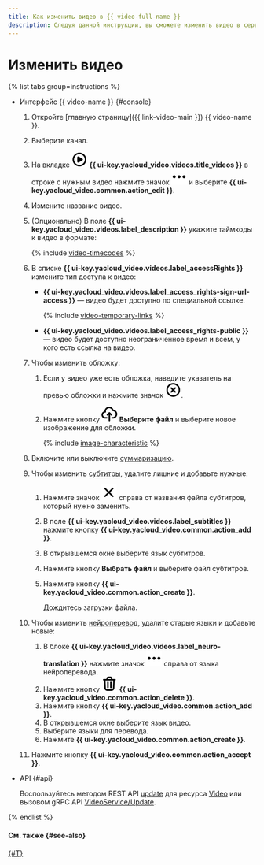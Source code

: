 ```yaml
---
title: Как изменить видео в {{ video-full-name }}
description: Следуя данной инструкции, вы сможете изменить видео в сервисе {{ video-full-name }}.
---
```


# Изменить видео

{% list tabs group=instructions %}

- Интерфейс {{ video-name }} {#console}

  1. Откройте [главную страницу]({{ link-video-main }}) {{ video-name }}.
  1. Выберите канал.
  1. На вкладке ![image](../../../_assets/console-icons/circle-play.svg) **{{ ui-key.yacloud_video.videos.title_videos }}** в строке с нужным видео нажмите значок ![image](../../../_assets/console-icons/ellipsis.svg) и выберите **{{ ui-key.yacloud_video.common.action_edit }}**.
  1. Измените название видео.
  1. (Опционально) В поле **{{ ui-key.yacloud_video.videos.label_description }}** укажите таймкоды к видео в формате:
   
     {% include [video-timecodes](../../../_includes/video/video-timecodes.md) %}

  1. В списке **{{ ui-key.yacloud_video.videos.label_accessRights }}** измените тип доступа к видео:
      * **{{ ui-key.yacloud_video.videos.label_access_rights-sign-url-access }}** — видео будет доступно по специальной ссылке.
      
        {% include [video-temporary-links](../../../_includes/video/video-temporary-links.md) %}

      * **{{ ui-key.yacloud_video.videos.label_access_rights-public }}** — видео будет доступно неограниченное время и всем, у кого есть ссылка на видео.
  1. Чтобы изменить обложку:

      1. Если у видео уже есть обложка, наведите указатель на превью обложки и нажмите значок ![image](../../../_assets/console-icons/circle-xmark.svg).
      1. Нажмите кнопку ![image](../../../_assets/console-icons/cloud-arrow-up-in.svg) **Выберите файл** и выберите новое изображение для обложки.

          {% include [image-characteristic](../../../_includes/video/image-characteristic.md) %}

  1. Включите или выключите [суммаризацию](../../concepts/videos.md#summarization).
  1. Чтобы изменить [субтитры](../../concepts/videos.md#subtitles), удалите лишние и добавьте нужные:

      1. Нажмите значок ![image](../../../_assets/console-icons/xmark.svg) справа от названия файла субтитров, который нужно заменить.
      1. В поле **{{ ui-key.yacloud_video.videos.label_subtitles }}** нажмите кнопку **{{ ui-key.yacloud_video.common.action_add }}**.
      1. В открывшемся окне выберите язык субтитров.
      1. Нажмите кнопку **Выбрать файл** и выберите файл субтитров.
      1. Нажмите кнопку **{{ ui-key.yacloud_video.common.action_create }}**.

          Дождитесь загрузки файла.

  1. Чтобы изменить [нейроперевод](../../concepts/videos.md#translation), удалите старые языки и добавьте новые:
      
      1. В блоке **{{ ui-key.yacloud_video.videos.label_neuro-translation }}** нажмите значок ![image](../../../_assets/console-icons/ellipsis.svg) справа от языка нейроперевода.
      1. Нажмите кнопку ![image](../../../_assets/console-icons/trash-bin.svg) **{{ ui-key.yacloud_video.common.action_delete }}**.
      1. Нажмите кнопку **{{ ui-key.yacloud_video.common.action_add }}**.
      1. В открывшемся окне выберите язык видео.
      1. Выберите языки для перевода. 
      1. Нажмите **{{ ui-key.yacloud_video.common.action_create }}**.

  1. Нажмите кнопку **{{ ui-key.yacloud_video.common.action_accept }}**.

- API {#api}

  Воспользуйтесь методом REST API [update](../../api-ref/Video/update.md) для ресурса [Video](../../api-ref/Video/index.md) или вызовом gRPC API [VideoService/Update](../../api-ref/grpc/Video/update.md).

{% endlist %}

#### См. также {#see-also}

[{#T}](get-link.md)